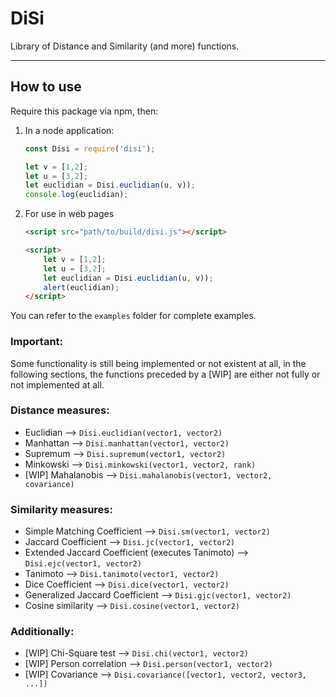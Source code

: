 # DiSi
Library of Distance and Similarity (and more) functions.
***

## How to use
Require this package via npm, then:

1. In a node application:
    ```javascript
    const Disi = require('disi');

    let v = [1,2];
    let u = [3,2];
    let euclidian = Disi.euclidian(u, v));
    console.log(euclidian);
    ```

2. For use in web pages
    ```html
    <script src="path/to/build/disi.js"></script>

    <script>
        let v = [1,2];
        let u = [3,2];
        let euclidian = Disi.euclidian(u, v));
        alert(euclidian);
    </script>
    ```

You can refer to the `examples` folder for complete examples.

### Important:
Some functionality is still being implemented or not existent at all, in the following sections, the functions preceded by a [WIP] are either not fully or not implemented at all.


### Distance measures:

- Euclidian --> `Disi.euclidian(vector1, vector2)`
- Manhattan --> `Disi.manhattan(vector1, vector2)`
- Supremum --> `Disi.supremum(vector1, vector2)`
- Minkowski --> `Disi.minkowski(vector1, vector2, rank)`
- [WIP] Mahalanobis --> `Disi.mahalanobis(vector1, vector2, covariance)`

### Similarity measures:

- Simple Matching Coefficient --> `Disi.sm(vector1, vector2)`
- Jaccard Coefficient --> `Disi.jc(vector1, vector2)`
- Extended Jaccard Coefficient (executes Tanimoto) --> `Disi.ejc(vector1, vector2)`
- Tanimoto --> `Disi.tanimoto(vector1, vector2)`
- Dice Coefficient --> `Disi.dice(vector1, vector2)`
- Generalized Jaccard Coefficient --> `Disi.gjc(vector1, vector2)`
- Cosine similarity --> `Disi.cosine(vector1, vector2)`

### Additionally:

- [WIP] Chi-Square test --> `Disi.chi(vector1, vector2)`
- [WIP] Person correlation --> `Disi.person(vector1, vector2)`
- [WIP] Covariance --> `Disi.covariance([vector1, vector2, vector3, ...])`